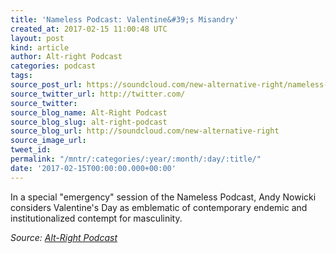 ```yaml
---
title: 'Nameless Podcast: Valentine&#39;s Misandry'
created_at: 2017-02-15 11:00:48 UTC
layout: post
kind: article
author: Alt-right Podcast
categories: podcast
tags: 
source_post_url: https://soundcloud.com/new-alternative-right/nameless-podcast-valentines-misandry
source_twitter_url: http://twitter.com/
source_twitter: 
source_blog_name: Alt-Right Podcast
source_blog_slug: alt-right-podcast
source_blog_url: http://soundcloud.com/new-alternative-right
source_image_url: 
tweet_id: 
permalink: "/mntr/:categories/:year/:month/:day/:title/"
date: '2017-02-15T00:00:00.000+00:00'
---
```

In a special "emergency" session of the Nameless Podcast, Andy Nowicki considers Valentine's Day as emblematic of contemporary endemic and institutionalized contempt for masculinity.<div class="">
    <i>Source: <a href="http://soundcloud.com/new-alternative-right">Alt-Right Podcast</a></i>
</div>
